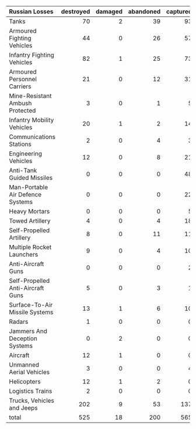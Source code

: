 | Russian Losses                    |   destroyed |   damaged |   abandoned |   captured |   total |
|:----------------------------------|------------:|----------:|------------:|-----------:|--------:|
| Tanks                             |          70 |         2 |          39 |         93 |     204 |
| Armoured Fighting Vehicles        |          44 |         0 |          26 |         57 |     127 |
| Infantry Fighting Vehicles        |          82 |         1 |          25 |         73 |     181 |
| Armoured Personnel Carriers       |          21 |         0 |          12 |         31 |      64 |
| Mine-Resistant Ambush Protected   |           3 |         0 |           1 |          5 |       9 |
| Infantry Mobility Vehicles        |          20 |         1 |           2 |         14 |      37 |
| Communications Stations           |           2 |         0 |           4 |          3 |       9 |
| Engineering Vehicles              |          12 |         0 |           8 |         21 |      41 |
| Anti-Tank Guided Missiles         |           0 |         0 |           0 |         48 |      48 |
| Man-Portable Air Defence Systems  |           0 |         0 |           0 |         22 |      22 |
| Heavy Mortars                     |           0 |         0 |           0 |          5 |       5 |
| Towed Artillery                   |           4 |         0 |           4 |         18 |      26 |
| Self-Propelled Artillery          |           8 |         0 |          11 |         11 |      30 |
| Multiple Rocket Launchers         |           9 |         0 |           4 |         10 |      23 |
| Anti-Aircraft Guns                |           0 |         0 |           0 |          2 |       2 |
| Self-Propelled Anti-Aircraft Guns |           5 |         0 |           3 |          1 |       9 |
| Surface-To-Air Missile Systems    |          13 |         1 |           6 |         10 |      30 |
| Radars                            |           1 |         0 |           0 |          0 |       1 |
| Jammers And Deception Systems     |           0 |         2 |           0 |          0 |       2 |
| Aircraft                          |          12 |         1 |           0 |          0 |      13 |
| Unmanned Aerial Vehicles          |           3 |         0 |           0 |          4 |       7 |
| Helicopters                       |          12 |         1 |           2 |          0 |      15 |
| Logistics Trains                  |           2 |         0 |           0 |          0 |       2 |
| Trucks, Vehicles and Jeeps        |         202 |         9 |          53 |        137 |     401 |
| total                             |         525 |        18 |         200 |        565 |    1308 |